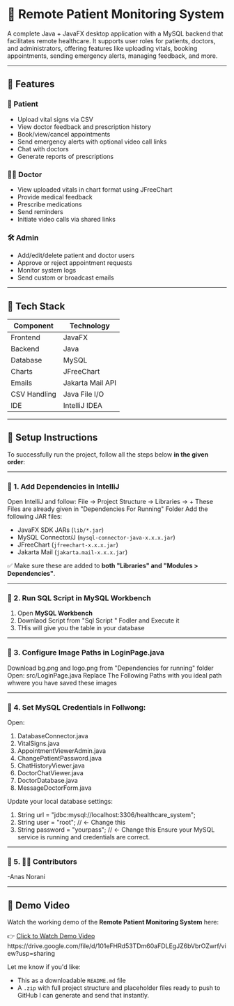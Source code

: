 # 🏥 Remote Patient Monitoring System

A complete Java + JavaFX desktop application with a MySQL backend that facilitates remote healthcare. It supports user roles for patients, doctors, and administrators, offering features like uploading vitals, booking appointments, sending emergency alerts, managing feedback, and more.

---

## 📌 Features

### 👤 Patient
- Upload vital signs via CSV
- View doctor feedback and prescription history
- Book/view/cancel appointments
- Send emergency alerts with optional video call links
- Chat with doctors
- Generate reports of prescriptions

### 👨‍⚕️ Doctor
- View uploaded vitals in chart format using JFreeChart
- Provide medical feedback
- Prescribe medications
- Send reminders
- Initiate video calls via shared links

### 🛠️ Admin
- Add/edit/delete patient and doctor users
- Approve or reject appointment requests
- Monitor system logs
- Send custom or broadcast emails

---

## 🧰 Tech Stack

| Component    | Technology         |
|--------------|--------------------|
| Frontend     | JavaFX             |
| Backend      | Java               |
| Database     | MySQL              |
| Charts       | JFreeChart         |
| Emails       | Jakarta Mail API   |
| CSV Handling | Java File I/O      |
| IDE          | IntelliJ IDEA      |

---

## 🚀 Setup Instructions

To successfully run the project, follow all the steps below **in the given order**:

---

### 🔹 1. Add Dependencies in IntelliJ

Open IntelliJ and follow:
File → Project Structure → Libraries → +
These Files are already given in "Dependencies For Running" Folder
Add the following JAR files:
- JavaFX SDK JARs (`lib/*.jar`)
- MySQL Connector/J (`mysql-connector-java-x.x.x.jar`)
- JFreeChart (`jfreechart-x.x.x.jar`)
- Jakarta Mail (`jakarta.mail-x.x.x.jar`)

✅ Make sure these are added to **both "Libraries" and "Modules > Dependencies"**.

---

### 🔹 2. Run SQL Script in MySQL Workbench

1. Open **MySQL Workbench**
2. Downlaod Script from "Sql Script " Fodler and Execute it
3. THis will give you the table in your database

---

### 🔹 3. Configure Image Paths in LoginPage.java
Download bg.png and logo.png from "Dependencies for running" folder
Open:
src/LoginPage.java
Replace The Following Paths with you ideal path whwere you have saved these images

---
### 🔹 4.  Set MySQL Credentials in Follwong:
Open:
   1. DatabaseConnector.java
   2. VitalSigns.java
   3. AppointmentViewerAdmin.java
   4. ChangePatientPassword.java
   5. ChatHistoryViewer.java
   6. DoctorChatViewer.java
   7. DoctorDatabase.java
   8. MessageDoctorForm.java

Update your local database settings:

1. String url = "jdbc:mysql://localhost:3306/healthcare_system";
2. String user = "root";         // ← Change this
2. String password = "yourpass"; // ← Change this
Ensure your MySQL service is running and credentials are correct.

---
### 🔹 5. 👨‍💻 Contributors
-Anas Norani

---
## 🎥 Demo Video

Watch the working demo of the **Remote Patient Monitoring System** here:

👉 [Click to Watch Demo Video]([https://drive.google.com/file/d/YOUR_VIDEO_ID/view?usp=sharing](https://drive.google.com/file/d/101eFHRd53TDm60aFDLEgJZ6bVbrOZwrf/view?usp=sharing))
https://drive.google.com/file/d/101eFHRd53TDm60aFDLEgJZ6bVbrOZwrf/view?usp=sharing

Let me know if you'd like:
- This as a downloadable `README.md` file
- A `.zip` with full project structure and placeholder files ready to push to GitHub
I can generate and send that instantly.

